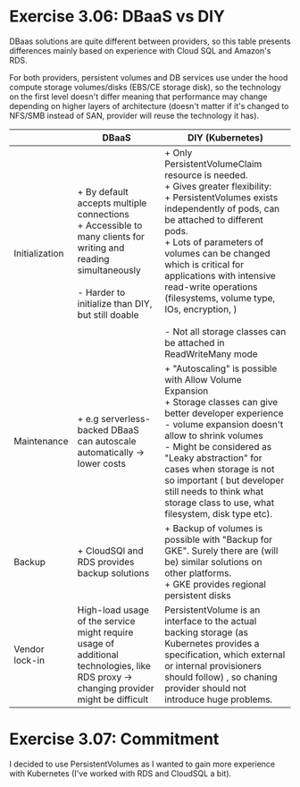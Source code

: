 # Exercise 3.06: DBaaS vs DIY

DBaas solutions are quite different between providers, so this table presents differences mainly based on experience
with Cloud SQL and Amazon's RDS.

For both providers, persistent volumes and DB services use under the hood compute storage volumes/disks (EBS/CE storage
disk), so the technology on the first level doesn't differ meaning that performance may change depending on higher
layers of architecture (doesn't matter if it's changed to NFS/SMB instead of SAN, provider will reuse the technology it
has).

|                | DBaaS                                                                                                                                                                              | DIY (Kubernetes)                                                                                                                                                                                                                                                                                                                                                                                                                     |
|----------------|------------------------------------------------------------------------------------------------------------------------------------------------------------------------------------|--------------------------------------------------------------------------------------------------------------------------------------------------------------------------------------------------------------------------------------------------------------------------------------------------------------------------------------------------------------------------------------------------------------------------------------|
| Initialization | + By default accepts multiple connections <br/> + Accessible to many clients for writing and reading simultaneously  <br/> <br/> - Harder to initialize than DIY, but still doable | + Only PersistentVolumeClaim resource is needed. <br/>+ Gives greater flexibility: <br/>+ PersistentVolumes exists independently of pods, can be attached to different pods. <br/> + Lots of parameters of volumes  can be changed which is critical for applications with intensive read-write operations (filesystems, volume type, IOs, encryption, ) <br/> <br/> - Not all storage classes can be attached in ReadWriteMany mode |                                                                                                                                                                                                                                                                                                                               |
| Maintenance    | + e.g serverless-backed DBaaS can autoscale automatically -> lower costs                                                                                                           | + "Autoscaling" is possible with Allow Volume Expansion<br/> + Storage classes can give better developer experience <br/> - volume expansion doesn't allow to shrink volumes <br/> - Might be considered as "Leaky abstraction" for cases when storage is not so important ( but developer still needs to think what storage class to use, what filesystem, disk type etc).                                                          |
| Backup         | + CloudSQl and RDS provides backup solutions                                                                                                                                       | + Backup of volumes is possible with "Backup for GKE". Surely there are (will be) similar solutions on other platforms. <br/> + GKE provides regional persistent disks                                                                                                                                                                                                                                                               |
| Vendor lock-in | High-load usage of the service might require usage of additional technologies, like RDS proxy -> changing provider might be difficult                                              | PersistentVolume is an interface to the actual backing storage (as Kubernetes provides a specification, which external or internal provisioners should follow) , so chaning provider should not introduce huge problems.                                                                                                                                                                                                             |


# Exercise 3.07: Commitment

I decided to use PersistentVolumes as I wanted to gain more experience with Kubernetes (I've worked with RDS and CloudSQL a bit). 